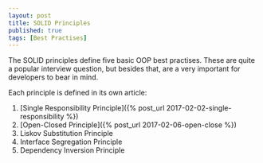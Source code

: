 ```yaml
---
layout: post
title: SOLID Principles
published: true
tags: [Best Practises]
---
```


The SOLID principles define five basic OOP best practises. These are quite a popular interview question, but besides that, are a very important for developers to bear in mind.<!--more-->

Each principle is defined in its own article:

1. [Single Responsibility Principle]({% post_url 2017-02-02-single-responsibility %})
2. [Open-Closed Principle]({% post_url 2017-02-06-open-close %})
3. Liskov Substitution Principle
4. Interface Segregation Principle
5. Dependency Inversion Principle
